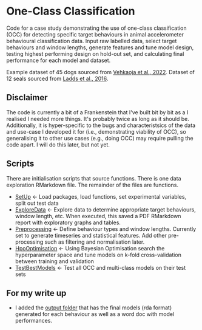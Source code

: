 # One-Class Classification
Code for a case study demonstrating the use of one-class classification (OCC) for detecting specific target behaviours in animal accelerometer behavioural classification data. Input raw labelled data, select target behaviours and window lengths, generate features and tune model design, testing highest performing design on hold-out set, and calculating final performance for each model and dataset.

Example dataset of 45 dogs sourced from [Vehkaoja et al., 2022](https://www.sciencedirect.com/science/article/pii/S2352340922000348). Dataset of 12 seals sourced from [Ladds et al., 2016](https://journals.plos.org/plosone/article?id=10.1371/journal.pone.0166898).

## Disclaimer
The code is currently a bit of a Frankenstein that I've built bit by bit as a I realised I needed more things. It's probably twice as long as it should be. Additionally, it is hyper-specific to the bugs and characteristsics of the data and use-case I developed it for (i.e., demonstrating viability of OCC), so generalising it to other use cases (e.g., doing OCC) may require pulling the code apart. I will do this later, but not yet.

## Scripts
There are initialisation scripts that source functions. There is one data exploration RMarkdown file. The remainder of the files are functions.
* [SetUp](https://github.com/OakAlice/AnomalyDetection/blob/main/Scripts/SetUp.R) <- Load packages, load functions, set experimental variables, split out test data
* [ExploreData](https://github.com/OakAlice/AnomalyDetection/blob/main/Scripts/ExploreData.Rmd) <- Explore data to determine appropriate target behaviours, window length, etc. When executed, this saved a PDF RMarkdown report with exploratory graphs and tables.
* [Preprocessing](https://github.com/OakAlice/AnomalyDetection/blob/main/Scripts/Preprocessing.R) <- Define behaviour types and window lengths. Currently set to generate timeseries and statistical features. Add other pre-processing such as filtering and normalisation later.
* [HpoOptimisation](https://github.com/OakAlice/AnomalyDetection/blob/main/Scripts/HpoOptimisation.R) <- Using Bayesian Optimisation search the hyperparameter space and tune models on k-fold cross-validation between training and validation
* [TestBestModels](https://github.com/OakAlice/AnomalyDetection/blob/main/Scripts/TestBestModels.R) <- Test all OCC and multi-class models on their test sets

## For my write up
* I added the [output folder](https://github.com/OakAlice/AnomalyDetection/blob/main/Output) that has the final models (rda format) generated for each behaviour as well as a word doc with model performances.